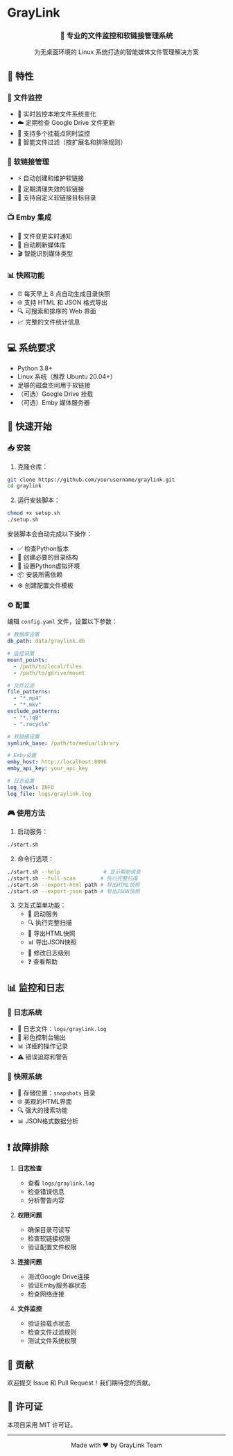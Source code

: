 # GrayLink

<div align="center">
    <h3>🚀 专业的文件监控和软链接管理系统</h3>
    <p>为无桌面环境的 Linux 系统打造的智能媒体文件管理解决方案</p>
</div>

## 🌟 特性

### 📂 文件监控
- 🔄 实时监控本地文件系统变化
- ☁️ 定期检查 Google Drive 文件更新
- 📌 支持多个挂载点同时监控
- 🎯 智能文件过滤（按扩展名和排除规则）

### 🔗 软链接管理
- ⚡ 自动创建和维护软链接
- 🧹 定期清理失效的软链接
- 📁 支持自定义软链接目标目录

### 📺 Emby 集成
- 📨 文件变更实时通知
- 🔄 自动刷新媒体库
- 🎬 智能识别媒体类型

### 📊 快照功能
- ⏰ 每天早上 8 点自动生成目录快照
- 🌐 支持 HTML 和 JSON 格式导出
- 🔍 可搜索和排序的 Web 界面
- 📈 完整的文件统计信息

## 💻 系统要求

- Python 3.8+
- Linux 系统（推荐 Ubuntu 20.04+）
- 足够的磁盘空间用于软链接
- （可选）Google Drive 挂载
- （可选）Emby 媒体服务器

## 🚀 快速开始

### 📥 安装

1. 克隆仓库：
```bash
git clone https://github.com/yourusername/graylink.git
cd graylink
```

2. 运行安装脚本：
```bash
chmod +x setup.sh
./setup.sh
```

安装脚本会自动完成以下操作：
- ✅ 检查Python版本
- 📁 创建必要的目录结构
- 🐍 设置Python虚拟环境
- 📦 安装所需依赖
- ⚙️ 创建配置文件模板

### ⚙️ 配置

编辑 `config.yaml` 文件，设置以下参数：

```yaml
# 数据库设置
db_path: data/graylink.db

# 监控设置
mount_points:
  - /path/to/local/files
  - /path/to/gdrive/mount

# 文件过滤
file_patterns:
  - "*.mp4"
  - "*.mkv"
exclude_patterns:
  - "*.!qB"
  - ".recycle"

# 软链接设置
symlink_base: /path/to/media/library

# Emby设置
emby_host: http://localhost:8096
emby_api_key: your_api_key

# 日志设置
log_level: INFO
log_file: logs/graylink.log
```

### 🎮 使用方法

1. 启动服务：
```bash
./start.sh
```

2. 命令行选项：
```bash
./start.sh --help              # 显示帮助信息
./start.sh --full-scan        # 执行完整扫描
./start.sh --export-html path # 导出HTML快照
./start.sh --export-json path # 导出JSON快照
```

3. 交互式菜单功能：
   - 🚀 启动服务
   - 🔍 执行完整扫描
   - 📄 导出HTML快照
   - 📊 导出JSON快照
   - 🔧 修改日志级别
   - ❓ 查看帮助

## 📊 监控和日志

### 📝 日志系统
- 📄 日志文件：`logs/graylink.log`
- 🎨 彩色控制台输出
- 📊 详细的操作记录
- ⚠️ 错误追踪和警告

### 📸 快照系统
- 📂 存储位置：`snapshots` 目录
- 🌐 美观的HTML界面
- 🔍 强大的搜索功能
- 📊 JSON格式数据分析

## ❗ 故障排除

1. **日志检查**
   - 查看 `logs/graylink.log`
   - 检查错误信息
   - 分析警告内容

2. **权限问题**
   - 确保目录可读写
   - 检查软链接权限
   - 验证配置文件权限

3. **连接问题**
   - 测试Google Drive连接
   - 验证Emby服务器状态
   - 检查网络连接

4. **文件监控**
   - 验证挂载点状态
   - 检查文件过滤规则
   - 测试文件系统权限

## 🤝 贡献

欢迎提交 Issue 和 Pull Request！我们期待您的贡献。

## 📄 许可证

本项目采用 MIT 许可证。

---

<div align="center">
    <p>Made with ❤️ by GrayLink Team</p>
</div>